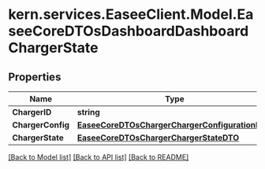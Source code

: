 # kern.services.EaseeClient.Model.EaseeCoreDTOsDashboardDashboardChargerState

## Properties

Name | Type | Description | Notes
------------ | ------------- | ------------- | -------------
**ChargerID** | **string** |  | [optional] 
**ChargerConfig** | [**EaseeCoreDTOsChargerChargerConfigurationDTO**](EaseeCoreDTOsChargerChargerConfigurationDTO.md) |  | [optional] 
**ChargerState** | [**EaseeCoreDTOsChargerChargerStateDTO**](EaseeCoreDTOsChargerChargerStateDTO.md) |  | [optional] 

[[Back to Model list]](../README.md#documentation-for-models) [[Back to API list]](../README.md#documentation-for-api-endpoints) [[Back to README]](../README.md)

